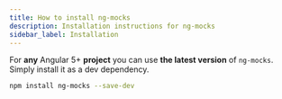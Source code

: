 ```yaml
---
title: How to install ng-mocks
description: Installation instructions for ng-mocks
sidebar_label: Installation
---
```


For **any** Angular 5+ **project** you can use **the latest version** of `ng-mocks`.
Simply install it as a dev dependency.

```bash npm2yarn
npm install ng-mocks --save-dev
```
